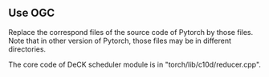 ## Use OGC
Replace the correspond files of the source code of Pytorch by those files. Note that in other version of Pytorch, those files may be in different directories.

The core code of DeCK scheduler module is in "torch/lib/c10d/reducer.cpp".
